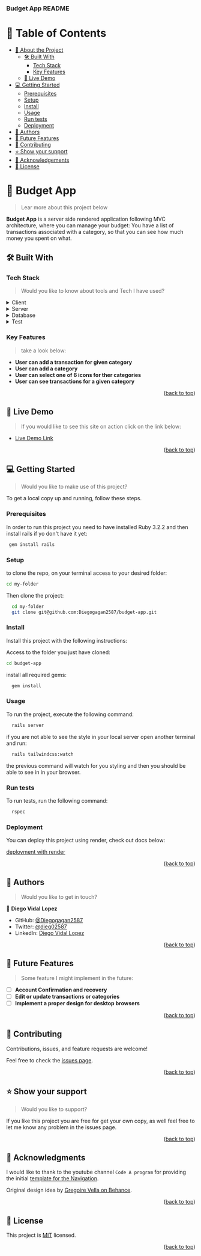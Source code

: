 <a name="readme-top"></a>

  <h3><b>Budget App README</b></h3>

</div>

<!-- TABLE OF CONTENTS -->

# 📗 Table of Contents

- [📖 About the Project](#about-project)
  - [🛠 Built With](#built-with)
    - [Tech Stack](#tech-stack)
    - [Key Features](#key-features)
  - [🚀 Live Demo](#live-demo)
- [💻 Getting Started](#getting-started)
  - [Prerequisites](#prerequisites)
  - [Setup](#setup)
  - [Install](#install)
  - [Usage](#usage)
  - [Run tests](#run-tests)
  - [Deployment](#deployment)
- [👥 Authors](#authors)
- [🔭 Future Features](#future-features)
- [🤝 Contributing](#contributing)
- [⭐️ Show your support](#support)
- [🙏 Acknowledgements](#acknowledgements)
- [📝 License](#license)

<!-- PROJECT DESCRIPTION -->

# 📖 Budget App <a name="about-project"></a>

> Lear more about this project below

**Budget App** is a  server side rendered application following MVC architecture, where you can manage your budget: You have a list of transactions associated with a category, so that you can see how much money you spent on what.

## 🛠 Built With <a name="built-with"></a>

### Tech Stack <a name="tech-stack"></a>

> Would you like to know about tools and Tech I have used?

<details>
  <summary>Client</summary>
  <ul>
    <li><a href="https://developer.mozilla.org/en-US/docs/Web/HTML">HTML</a></li>
    <li><a href="https://developer.mozilla.org/en-US/docs/Web/CSS">CSS</a></li>
    <li><a href="https://tailwindcss.com/">Tailwind CSS</a></li>
    <li><a href="https://developer.mozilla.org/en-US/docs/Web/JavaScript">JavaScript(for navigation bar)</a></li>
    <li><a href="https://ionic.io/ionicons">Icons: ionicons</a></li>
    <li><a href="https://fonts.google.com/specimen/Montserrat">Google Fonts for: Montserrat(300 and 700)</a></li>
  </ul>
</details>

<details>
  <summary>Server</summary>
  <ul>
    <li><a href="https://github.com/rails/tailwindcss-rails">tailwindcss-rails</a></li>
    <li><a href="https://github.com/heartcombo/devise">Devise (for authentication)</a></li>
    <li><a href="https://render.com/docs/deploy-rails">Render (for deployment)</a></li>
    <li><a href="https://rubyonrails.org/">Ruby On Rails</a></li>
  </ul>
</details>

<details>
<summary>Database</summary>
  <ul>
    <li><a href="https://www.postgresql.org/">PostgreSQL</a></li>
  </ul>
</details>
<details>
<summary>Test</summary>
  <ul>
    <li><a href="https://rspec.info/">RSpec</a></li>
    <li><a href="https://github.com/teamcapybara/capybara">Capybara</a></li>
    <li><a href="https://www.selenium.dev/documentation/webdriver/">selenium-webdriver</a></li>
  </ul>
</details>

<!-- Features -->

### Key Features <a name="key-features"></a>

> take a look below:

- **User can add a transaction for given category**
- **User can add a category**
- **User can select one of 6 icons for ther categories**
- **User can see transactions for a given category**

<p align="right">(<a href="#readme-top">back to top</a>)</p>

<!-- LIVE DEMO -->

## 🚀 Live Demo <a name="live-demo"></a>

> If you would like to see this site on action click on the link below:

- [Live Demo Link](https://www-budget-app.onrender.com/)

<p align="right">(<a href="#readme-top">back to top</a>)</p>

<!-- GETTING STARTED -->

## 💻 Getting Started <a name="getting-started"></a>

> Would you like to make use of this project?

To get a local copy up and running, follow these steps.

### Prerequisites

In order to run this project you need to have installed Ruby 3.2.2 and then install rails if yo don't have it yet:

```sh
 gem install rails
```

### Setup

to clone the repo, on your terminal access to your desired folder:
```sh
cd my-folder
```
Then clone the project:
```sh
  cd my-folder
  git clone git@github.com:Diegogagan2587/budget-app.git
```


### Install

Install this project with the following instructions:

Access to the folder you just have cloned:
```sh
cd budget-app
```
install all required gems:
```sh
  gem install
```


### Usage

To run the project, execute the following command:

```sh
  rails server
```
if you are not able to see the style in your local server open another terminal and run:
```sh
  rails tailwindcss:watch
```
the previous command will watch for you styling and then you should be able to see in in your browser.
### Run tests

To run tests, run the following command:

```sh
  rspec
```

### Deployment

You can deploy this project using render, check out docs below:

[deployment with render](https://render.com/docs/deploy-rails)

<p align="right">(<a href="#readme-top">back to top</a>)</p>

<!-- AUTHORS -->

## 👥 Authors <a name="authors"></a>

> Would you like to get in touch?

👤 **Diego Vidal Lopez**

- GitHub: [@Diegogagan2587](https://github.com/Diegogagan2587)
- Twitter: [@dieg02587](https://twitter.com/dieg02587)
- LinkedIn: [Diego Vidal Lopez](https://www.linkedin.com/in/diego-vidal-lopez/)

<p align="right">(<a href="#readme-top">back to top</a>)</p>

<!-- FUTURE FEATURES -->

## 🔭 Future Features <a name="future-features"></a>

> Some feature I might implement in the future:

- [ ] **Account Confirmation and recovery**
- [ ] **Edit or update transactions or categories**
- [ ] **Implement a proper design for desktop browsers**

<p align="right">(<a href="#readme-top">back to top</a>)</p>

<!-- CONTRIBUTING -->

## 🤝 Contributing <a name="contributing"></a>

Contributions, issues, and feature requests are welcome!

Feel free to check the [issues page](https://github.com/Diegogagan2587/budget-app/issues).

<p align="right">(<a href="#readme-top">back to top</a>)</p>

<!-- SUPPORT -->

## ⭐️ Show your support <a name="support"></a>

> Would you like to support?

If you like this project you are free for get your own copy, as well feel free to let me know any problem in the issues page.

<p align="right">(<a href="#readme-top">back to top</a>)</p>

<!-- ACKNOWLEDGEMENTS -->

## 🙏 Acknowledgments <a name="acknowledgements"></a>

I would like to thank to the youtube channel `Code A program` for providing the initial [template for the Navigation](https://youtu.be/X6CsbhSVUEc).

Original design idea by [Gregoire Vella on Behance](https://www.behance.net/gregoirevella).

<p align="right">(<a href="#readme-top">back to top</a>)</p>

<!-- LICENSE -->

## 📝 License <a name="license"></a>

This project is [MIT](./LICENSE) licensed.

<p align="right">(<a href="#readme-top">back to top</a>)</p>
